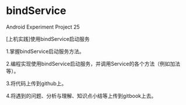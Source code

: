 # bindService
Android Experiment Project 25

[上机实践]使用bindService启动服务

1.掌握bindService启动服务方法。

2.编程实现使用bindService启动服务，并调用Service的各个方法（例如加法等）。

3.将代码上传到github上。

4.将遇到的问题、分析与理解、知识点小结等上传到gitbook上去。
